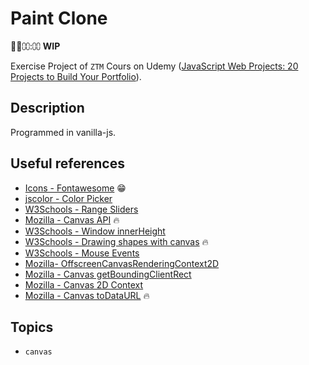 # Paint Clone

🍩🚀⩇⩇:⩇⩇ **WIP**

Exercise Project of `ZTM` Cours on Udemy ([JavaScript Web Projects: 20 Projects to Build Your Portfolio](https://www.udemy.com/course/javascript-web-projects-to-build-your-portfolio-resume)).

## Description

Programmed in vanilla-js.

## Useful references

- [Icons - Fontawesome](https://fontawesome.com/icons?d=gallery&m=free) 😁
- [jscolor - Color Picker](https://jscolor.com/)
- [W3Schools - Range Sliders](https://www.w3schools.com/howto/howto_js_rangeslider.asp)
- [Mozilla - Canvas API](https://developer.mozilla.org/en-US/docs/Web/API/Canvas_API/Tutorial) 🔥
- [W3Schools - Window innerHeight](https://www.w3schools.com/jsref/prop_win_innerheight.asp)
- [W3Schools - Drawing shapes with canvas](https://developer.mozilla.org/en-US/docs/Web/API/Canvas_API/Tutorial/Drawing_shapes) 🔥
- [W3Schools - Mouse Events](https://www.w3schools.com/jsref/obj_mouseevent.asp)
- [Mozilla- OffscreenCanvasRenderingContext2D](https://developer.mozilla.org/en-US/docs/Web/API/OffscreenCanvasRenderingContext2D)
- [Mozilla - Canvas getBoundingClientRect](https://www.udemy.com/course/javascript-web-projects-to-build-your-portfolio-resume/learn/lecture/20966368#overview)
- [Mozilla - Canvas 2D Context](https://developer.mozilla.org/en-US/docs/Web/API/CanvasRenderingContext2D)
- [Mozilla - Canvas toDataURL](https://developer.mozilla.org/en-US/docs/Web/API/HTMLCanvasElement/toDataURL) 🔥

## Topics

- `canvas`